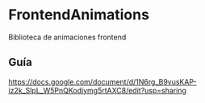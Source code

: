 # FrontendAnimations
Biblioteca de animaciones frontend
## Guía
https://docs.google.com/document/d/1N6rg_B9vusKAP-iz2k_SlpL_W5PnQKodiymg5rtAXC8/edit?usp=sharing
